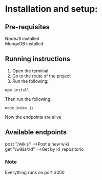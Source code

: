 # Installation and setup:

## Pre-requisites

NodeJS installed\
MongoDB installed

## Running instructions

1. Open the terminal
2. Go to the route of the project
3. Run the following:

```
npm install
```

Then run the following:

```
node index.js
```

Now the endpoints are alive

## Available endpoints

post "/wikis" -->Post a new wiki\
get "/wikis/:id" -->Get by id_repositorio

### Note

Everything runs on port 3000
